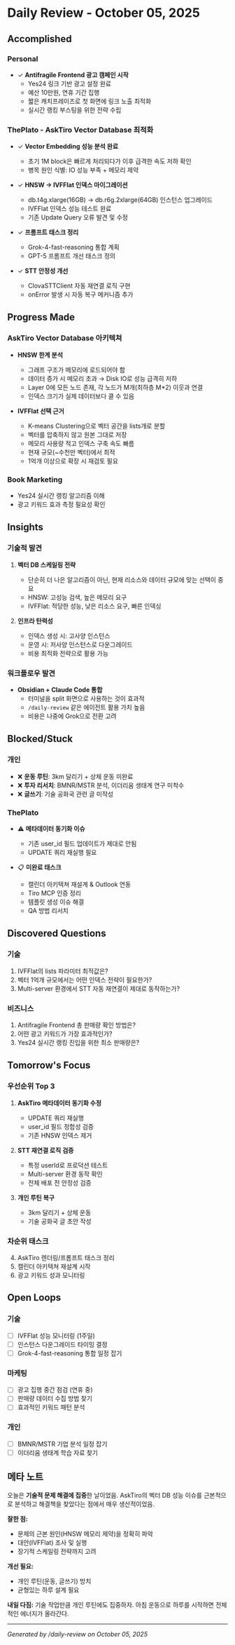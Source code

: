 # Daily Review - October 05, 2025

## Accomplished

### Personal
- ✓ **Antifragile Frontend 광고 캠페인 시작**
  - Yes24 링크 기반 광고 설정 완료
  - 예산 10만원, 연휴 기간 집행
  - 짧은 캐치프레이즈로 첫 화면에 링크 노출 최적화
  - 실시간 랭킹 부스팅을 위한 전략 수립

### ThePlato - AskTiro Vector Database 최적화
- ✓ **Vector Embedding 성능 분석 완료**
  - 초기 1M block은 빠르게 처리되다가 이후 급격한 속도 저하 확인
  - 병목 원인 식별: IO 성능 부족 + 메모리 제약

- ✓ **HNSW → IVFFlat 인덱스 마이그레이션**
  - db.t4g.xlarge(16GB) → db.r6g.2xlarge(64GB) 인스턴스 업그레이드
  - IVFFlat 인덱스 성능 테스트 완료
  - 기존 Update Query 오류 발견 및 수정

- ✓ **프롬프트 태스크 정리**
  - Grok-4-fast-reasoning 통합 계획
  - GPT-5 프롬프트 개선 태스크 정의

- ✓ **STT 안정성 개선**
  - ClovaSTTClient 자동 재연결 로직 구현
  - onError 발생 시 자동 복구 메커니즘 추가

## Progress Made

### AskTiro Vector Database 아키텍쳐
- **HNSW 한계 분석**
  - 그래프 구조가 메모리에 로드되어야 함
  - 데이터 증가 시 메모리 초과 → Disk IO로 성능 급격히 저하
  - Layer 0에 모든 노드 존재, 각 노드가 M개(최하층 M*2) 이웃과 연결
  - 인덱스 크기가 실제 데이터보다 클 수 있음

- **IVFFlat 선택 근거**
  - K-means Clustering으로 벡터 공간을 lists개로 분할
  - 벡터를 압축하지 않고 원본 그대로 저장
  - 메모리 사용량 적고 인덱스 구축 속도 빠름
  - 현재 규모(~수천만 벡터)에서 최적
  - 1억개 이상으로 확장 시 재검토 필요

### Book Marketing
- Yes24 실시간 랭킹 알고리즘 이해
- 광고 키워드 효과 측정 필요성 확인

## Insights

### 기술적 발견
1. **벡터 DB 스케일링 전략**
   - 단순히 더 나은 알고리즘이 아닌, 현재 리소스와 데이터 규모에 맞는 선택이 중요
   - HNSW: 고성능 검색, 높은 메모리 요구
   - IVFFlat: 적당한 성능, 낮은 리소스 요구, 빠른 인덱싱

2. **인프라 탄력성**
   - 인덱스 생성 시: 고사양 인스턴스
   - 운영 시: 저사양 인스턴스로 다운그레이드
   - 비용 최적화 전략으로 활용 가능

### 워크플로우 발견
- **Obsidian + Claude Code 통합**
  - 터미널을 split 화면으로 사용하는 것이 효과적
  - `/daily-review` 같은 에이전트 활용 가치 높음
  - 비용은 나중에 Grok으로 전환 고려

## Blocked/Stuck

### 개인
- ❌ **운동 루틴**: 3km 달리기 + 상체 운동 미완료
- ❌ **투자 리서치**: BMNR/MSTR 분석, 이더리움 생태계 연구 미착수
- ❌ **글쓰기**: 기술 공화국 관련 글 미작성

### ThePlato
- ⚠️ **메타데이터 동기화 이슈**
  - 기존 user_id 필드 업데이트가 제대로 안됨
  - UPDATE 쿼리 재실행 필요

- 📋 **미완료 태스크**
  - 캘린더 아키텍쳐 재설계 & Outlook 연동
  - Tiro MCP 인증 정리
  - 템플릿 생성 이슈 해결
  - QA 방법 리서치

## Discovered Questions

### 기술
1. IVFFlat의 lists 파라미터 최적값은?
2. 벡터 1억개 규모에서는 어떤 인덱스 전략이 필요한가?
3. Multi-server 환경에서 STT 자동 재연결이 제대로 동작하는가?

### 비즈니스
1. Antifragile Frontend 총 판매량 확인 방법은?
2. 어떤 광고 키워드가 가장 효과적인가?
3. Yes24 실시간 랭킹 진입을 위한 최소 판매량은?

## Tomorrow's Focus

### 우선순위 Top 3
1. **AskTiro 메타데이터 동기화 수정**
   - UPDATE 쿼리 재실행
   - user_id 필드 정합성 검증
   - 기존 HNSW 인덱스 제거

2. **STT 재연결 로직 검증**
   - 특정 userId로 프로덕션 테스트
   - Multi-server 환경 동작 확인
   - 전체 배포 전 안정성 검증

3. **개인 루틴 복구**
   - 3km 달리기 + 상체 운동
   - 기술 공화국 글 초안 작성

### 차순위 태스크
4. AskTiro 렌더링/프롬프트 태스크 정리
5. 캘린더 아키텍쳐 재설계 시작
6. 광고 키워드 성과 모니터링

## Open Loops

### 기술
- [ ] IVFFlat 성능 모니터링 (1주일)
- [ ] 인스턴스 다운그레이드 타이밍 결정
- [ ] Grok-4-fast-reasoning 통합 일정 잡기

### 마케팅
- [ ] 광고 집행 중간 점검 (연휴 중)
- [ ] 판매량 데이터 수집 방법 찾기
- [ ] 효과적인 키워드 패턴 분석

### 개인
- [ ] BMNR/MSTR 기업 분석 일정 잡기
- [ ] 이더리움 생태계 학습 자료 찾기

## 메타 노트

오늘은 **기술적 문제 해결에 집중**한 날이었음. AskTiro의 벡터 DB 성능 이슈를 근본적으로 분석하고 해결책을 찾았다는 점에서 매우 생산적이었음.

**잘한 점:**
- 문제의 근본 원인(HNSW 메모리 제약)을 정확히 파악
- 대안(IVFFlat) 조사 및 실행
- 장기적 스케일링 전략까지 고려

**개선 필요:**
- 개인 루틴(운동, 글쓰기) 방치
- 균형있는 하루 설계 필요

**내일 다짐:**
기술 작업만큼 개인 루틴에도 집중하자. 아침 운동으로 하루를 시작하면 전체적인 에너지가 올라간다.

---

*Generated by /daily-review on October 05, 2025*

